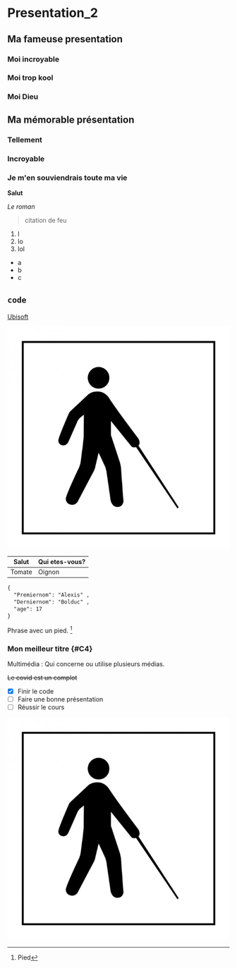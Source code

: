 # Presentation_2
## Ma fameuse presentation
### Moi incroyable
### Moi trop kool
### Moi Dieu
## Ma mémorable présentation
### Tellement
### Incroyable
### Je m'en souviendrais toute ma vie


**Salut**

*Le roman*
> citation de feu
1. l
2. lo
3. lol
- a
- b
- c

`code`
-------
[Ubisoft](https://www.ubisoft.com/fr-ca/)

![description en mot de l'image](medias2/homme.jpg)

| Salut | Qui etes-vous? |
| ------ | ------- | 
| Tomate | Oignon |

```
{
  "Premiernom": "Alexis" ,
  "Derniernom": "Bolduc" ,
  "age": 17
}
```

Phrase avec un pied. [^1]

[^1]: Pied

### Mon meilleur titre {#C4}
  
Multimédia
: Qui concerne ou utilise plusieurs médias.

~~Le covid est un complot~~

- [x] Finir le code
- [ ] Faire une bonne présentation
- [ ] Réussir le cours

![gif de l'écran](medias2/homme.jpg)
